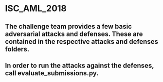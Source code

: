 # ISC_AML_2018

## The challenge team provides a few basic adversarial attacks and defenses. These are contained in the respective attacks and defenses folders.
## In order to run the attacks against the defenses, call evaluate_submissions.py.


